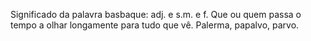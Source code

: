 Significado da palavra basbaque:
adj. e s.m. e f.
Que ou quem passa o tempo a olhar longamente para tudo que vê.
Palerma, papalvo, parvo.


 
